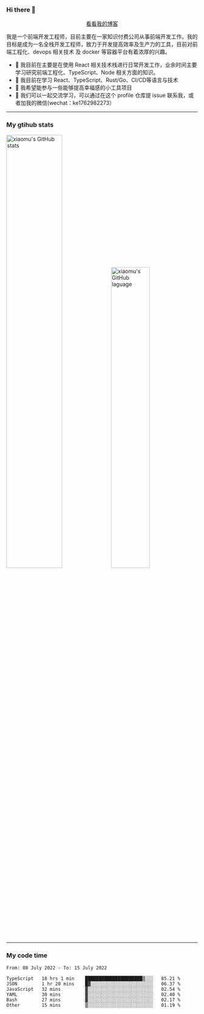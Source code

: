 ### Hi there 👋

<p align="center">
  <a href="https://real-jacket.github.io/">看看我的博客</a>
</p>

我是一个前端开发工程师，目前主要在一家知识付费公司从事前端开发工作。我的目标是成为一名全栈开发工程师，致力于开发提高效率及生产力的工具，目前对前端工程化、devops 相关技术 及 docker 等容器平台有着浓厚的兴趣。

- 🔭 我目前在主要是在使用 React 相关技术栈进行日常开发工作，业余时间主要学习研究前端工程化、TypeScript、Node 相关方面的知识。
- 🌱 我目前在学习 React、TypeScript、Rust/Go、CI/CD等语言与技术
- 👯 我希望能参与一些能够提高幸福感的小工具项目
- 💬 我们可以一起交流学习，可以通过在这个 profile 仓库提 issue 联系我，或者加我的微信(wechat：ke1762982273）

***

### My gtihub stats

<a><img src="https://github-readme-stats.vercel.app/api?username=real-jacket" title="xiaomu's GitHub stats" alt="xiaomu's GitHub stats" style="width:54%;"/></a>
<a><img src="https://github-readme-stats.vercel.app/api/top-langs/?username=real-jacket&layout=compact" title="xiaomu's GitHub laguage" alt="xiaomu's GitHub laguage" style="width:45%;"/><a/>

***

### My code time

<!--START_SECTION:waka-->

```text
From: 08 July 2022 - To: 15 July 2022

TypeScript   18 hrs 1 min    █████████████████████▒░░░   85.21 %
JSON         1 hr 20 mins    █▓░░░░░░░░░░░░░░░░░░░░░░░   06.37 %
JavaScript   32 mins         ▓░░░░░░░░░░░░░░░░░░░░░░░░   02.54 %
YAML         30 mins         ▓░░░░░░░░░░░░░░░░░░░░░░░░   02.40 %
Bash         27 mins         ▓░░░░░░░░░░░░░░░░░░░░░░░░   02.17 %
Other        15 mins         ▒░░░░░░░░░░░░░░░░░░░░░░░░   01.19 %
```

<!--END_SECTION:waka-->
